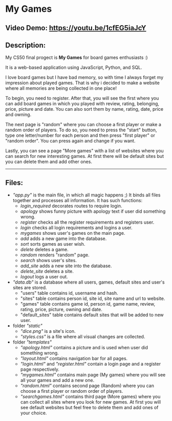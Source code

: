 # My Games
## Video Demo:  <https://youtu.be/1cfEG5iaJcY>
## Description:

My CS50 final progect is **My Games** for board games enthusiasts :)

It is a web-based application using JavaScript, Python, and SQL.

I love board games but I have bad memory, so with time I always forget my impression about played games. That is why i decided to make a website where all memories are being collected in one place!

 To begin, you need to register. After that, you will see the first where you can add board games in which you played with review, rating, belonging, price, picture and date. You can also sort them by name, rating, date, price and owning.

The next page is "random" where you can choose a first player or make a random order of players. To do so, you need to press the "start" button, type one letter/number for each person and then press "first player" or "random order". You can press again and change if you want.

Lastly, you can see a page "More games" with a list of websites where you can search for new interesting games. At first there will be default sites but you can delete them and add other ones.

---

## Files:
* *"app.py"* is the main file, in which all magic happens ;) It binds all files together and processes all information. It has such functions:
    * *login_required* decorates routes to require login.
    * *apology* shows funny picture with apology text if user did something wrong.
    * *register* checks all the register requirements and registers user.
    * *login* checks all login requirements and logins a user.
    * *mygames* shows user's games on the main page.
    * *add* adds a new game into the database.
    * *sort* sorts games as user wish.
    * *delete* deletes a game.
    * *random* renders "random" page.
    * *search* shows user's sites.
    * *add_site* adds a new site into the database.
    * *delete_site* deletes a site.
    * *logout* logs a user out.
* *"data.db"* is a database where all users, games, default sites and user's sites are stored.
    * "users" table contains id, username and hash.
    * "sites" table contains person id, site id, site name and url to website.
    * "games" table contains game id, person id, game name, review, rating, price, picture, owning and date.
    * "default_sites" table contains default sites that will be added to new user.
* folder *"static"*
    * *"dice.png"* is a site's icon.
    * *"styles.css"* is a file where all visual changes are collected.
* folder *"templates"*
    * *"apology.html"* contains a picture and is used when user did something wrong.
    * *"layout.html"* contains navigation bar for all pages.
    * *"login.html"* and *"register.html"* contain a login page and a register page respectively.
    * *"mygames.html"* contains main page (My games) where you will see all your games and add a new one.
    * *"random.html"* contains second page (Random) where you can choose a first player or random order of players.
    * *"searchgames.html"* contains third page (More games) where you can collect all sites where you look for new games. At first you will see default websites but feel free to delete them and add ones of your choice.